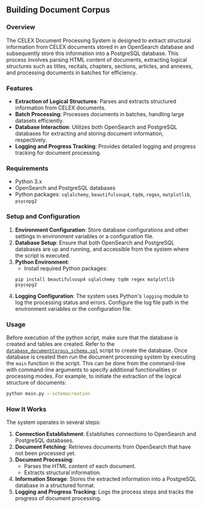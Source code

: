 ## Building Document Corpus

### Overview
The CELEX Document Processing System is designed to extract structural information from CELEX documents stored in an OpenSearch database and subsequently store this information into a PostgreSQL database. This process involves parsing HTML content of documents, extracting logical structures such as titles, recitals, chapters, sections, articles, and annexes, and processing documents in batches for efficiency.

### Features
- **Extraction of Logical Structures**: Parses and extracts structured information from CELEX documents.
- **Batch Processing**: Processes documents in batches, handling large datasets efficiently.
- **Database Interaction**: Utilizes both OpenSearch and PostgreSQL databases for extracting and storing document information, respectively.
- **Logging and Progress Tracking**: Provides detailed logging and progress tracking for document processing.

### Requirements
- Python 3.x
- OpenSearch and PostgreSQL databases
- Python packages: `sqlalchemy`, `beautifulsoup4`, `tqdm`, `regex`, `matplotlib`, `psycopg2`

### Setup and Configuration
1. **Environment Configuration**: Store database configurations and other settings in environment variables or a configuration file.
2. **Database Setup**: Ensure that both OpenSearch and PostgreSQL databases are up and running, and accessible from the system where the script is executed.
3. **Python Environment**:
    - Install required Python packages:
    ```
    pip install beautifulsoup4 sqlalchemy tqdm regex matplotlib psycopg2
    ```
4. **Logging Configuration**: The system uses Python's `logging` module to log the processing status and errors. Configure the log file path in the environment variables or the configuration file.

### Usage
Before execution of the python script, make sure that the database is created and tables are created. Refer to the [`database_documentCorpus_schema.sql`](https://github.com/achouhan93/LexDrafter/blob/main/code/2.%20docStruct_component/tasks/database/database_documentCorpus_schema.sql) script to create the database. Once database is created then run the document processing system by executing the `main` function in the script. This can be done from the command-line with command-line arguments to specify additional functionalities or processing modes. For example, to initiate the extraction of the logical structure of documents:
```cmd
python main.py --schemacreation
```

### How It Works
The system operates in several steps:
1. **Connection Establishment**: Establishes connections to OpenSearch and PostgreSQL databases.
2. **Document Fetching**: Retrieves documents from OpenSearch that have not been processed yet.
3. **Document Processing**:
    - Parses the HTML content of each document.
    - Extracts structural information.
4. **Information Storage**: Stores the extracted information into a PostgreSQL database in a structured format.
5. **Logging and Progress Tracking**: Logs the process steps and tracks the progress of document processing.